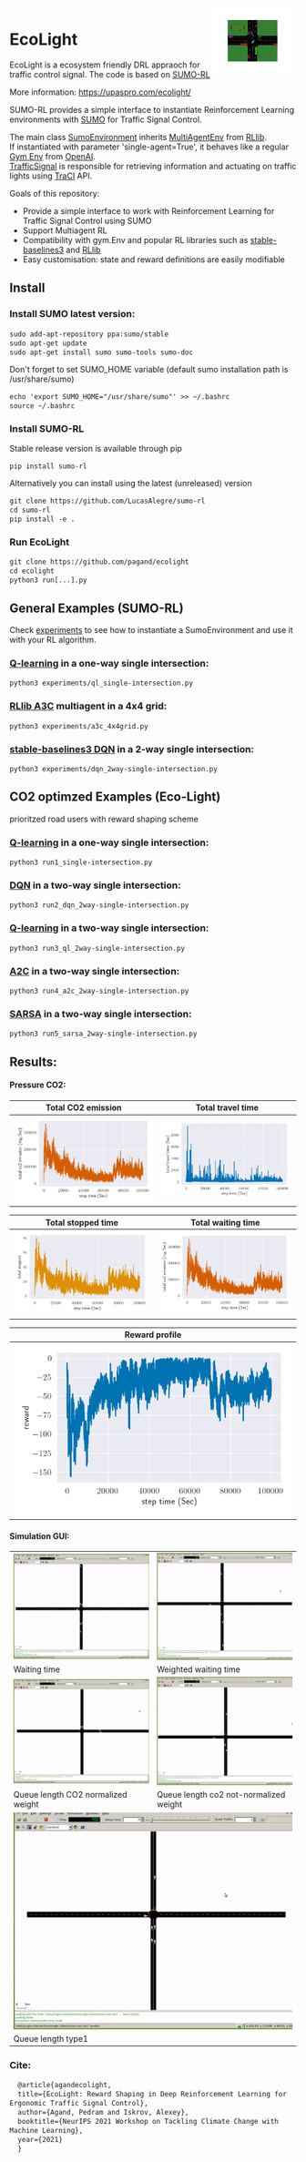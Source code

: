 <img src="outputs/logo.png" align="right" width="30%"/>



# EcoLight

EcoLight is a ecosystem friendly DRL appraoch for traffic control signal. The code is based on [SUMO-RL](https://github.com/LucasAlegre/sumo-rl)

More information: https://upaspro.com/ecolight/

SUMO-RL provides a simple interface to instantiate Reinforcement Learning environments with [SUMO](https://github.com/eclipse/sumo) for Traffic Signal Control. 

The main class [SumoEnvironment](/sumo_rl/environment/env.py) inherits [MultiAgentEnv](https://github.com/ray-project/ray/blob/master/python/ray/rllib/env/multi_agent_env.py) from [RLlib](https://github.com/ray-project/ray/tree/master/python/ray/rllib).  
If instantiated with parameter 'single-agent=True', it behaves like a regular [Gym Env](https://github.com/openai/gym/blob/master/gym/core.py) from [OpenAI](https://github.com/openai).  
[TrafficSignal](https://github.com/LucasAlegre/sumo-rl/blob/master/environment/traffic_signal.py) is responsible for retrieving information and actuating on traffic lights using [TraCI](https://sumo.dlr.de/wiki/TraCI) API.

Goals of this repository:
- Provide a simple interface to work with Reinforcement Learning for Traffic Signal Control using SUMO
- Support Multiagent RL
- Compatibility with gym.Env and popular RL libraries such as [stable-baselines3](https://github.com/DLR-RM/stable-baselines3) and [RLlib](https://docs.ray.io/en/master/rllib.html)
- Easy customisation: state and reward definitions are easily modifiable

## Install

### Install SUMO latest version:

```
sudo add-apt-repository ppa:sumo/stable
sudo apt-get update
sudo apt-get install sumo sumo-tools sumo-doc 
```
Don't forget to set SUMO_HOME variable (default sumo installation path is /usr/share/sumo)
```
echo 'export SUMO_HOME="/usr/share/sumo"' >> ~/.bashrc
source ~/.bashrc
```

### Install SUMO-RL

Stable release version is available through pip
```
pip install sumo-rl
```

Alternatively you can install using the latest (unreleased) version
```
git clone https://github.com/LucasAlegre/sumo-rl
cd sumo-rl
pip install -e .
```
### Run EcoLight
```
git clone https://github.com/pagand/ecolight
cd ecolight
python3 run[...].py
```



## General Examples (SUMO-RL)

Check [experiments](/experiments) to see how to instantiate a SumoEnvironment and use it with your RL algorithm.

### [Q-learning](/sumo-rl/agents/ql_agent.py) in a one-way single intersection:
```
python3 experiments/ql_single-intersection.py 
```

### [RLlib A3C](/experiments/a3c_4x4grid.py) multiagent in a 4x4 grid:
```
python3 experiments/a3c_4x4grid.py
```

### [stable-baselines3 DQN](/experiments/dqn_2way-single-intersection.py) in a 2-way single intersection:
```
python3 experiments/dqn_2way-single-intersection.py
```

## CO2 optimzed Examples (Eco-Light)
prioritzed road users with reward shaping scheme

### [Q-learning](/run1_single-intersection.py) in a one-way single intersection:
```
python3 run1_single-intersection.py
```

### [DQN](/run2_dqn_2way-single-intersection.py) in a two-way single intersection:
```
python3 run2_dqn_2way-single-intersection.py
```

### [Q-learning](/run3_ql_2way-single-intersection.py) in a two-way single intersection:
```
python3 run3_ql_2way-single-intersection.py
```

### [A2C](/run4_a2c_2way-single-intersection.py) in a two-way single intersection:
```
python3 run4_a2c_2way-single-intersection.py
```

### [SARSA](/run5_sarsa_2way-single-intersection.py ) in a two-way single intersection:
```
python3 run5_sarsa_2way-single-intersection.py 
```


## Results:


#### Pressure CO2:



Total CO2 emission          |  Total travel time
:-------------------------:|:-------------------------:
![alt_text](outputs/image7.png "CO2 emission")|  ![alt_text](outputs/image9.png "Travel time")






Total stopped time           | Total waiting time
:-------------------------:|:-------------------------:
 ![alt_text](outputs/image10.png "total stopped")| ![alt_text](outputs/image7.png "total waiting time")


Reward profile         | 
:-------------------------:|
![alt_text](outputs/image4.png "Reward") | 




#### Simulation GUI:

<table>
  <tr>
   <td>


<img src="outputs/image1.gif" width="" alt="alt_text" title="image_tooltip">

   </td>
   <td>




<img src="outputs/image2.gif" width="" alt="alt_text" title="image_tooltip">

   </td>
  </tr>
  <tr>
   <td>Waiting time 
   </td>
   <td>Weighted waiting time
   </td>
  </tr>
  <tr>
   <td>



<img src="outputs/image3.gif" width="" alt="alt_text" title="image_tooltip">

   </td>
   <td>


<img src="outputs/image5.gif" width="" alt="alt_text" title="image_tooltip">

   </td>
  </tr>
  <tr>
   <td>Queue length CO2 normalized weight
   </td>
   <td>Queue length co2 not-normalized weight
   </td>
  </tr>
  <tr>
   <td colspan="2" >


<img src="outputs/image8.gif" width="" alt="alt_text" title="image_tooltip">

   </td>
  </tr>
  <tr>
   <td colspan="2" >Queue length type1
   </td>
  </tr>
</table>





### Cite:

```
  @article{agandecolight,
  title={EcoLight: Reward Shaping in Deep Reinforcement Learning for Ergonomic Traffic Signal Control},
  author={Agand, Pedram and Iskrov, Alexey},
  booktitle={NeurIPS 2021 Workshop on Tackling Climate Change with Machine Learning},
  year={2021}
  }
```
